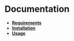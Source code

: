 # Documentation

- **[Requirements](requirements.md)**
- **[Installation](installation.md)**
- **[Usage](usage.md)**
